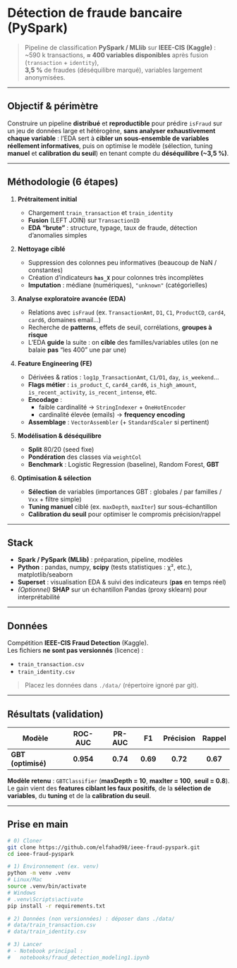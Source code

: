 # Détection de fraude bancaire (PySpark)

> Pipeline de classification **PySpark / MLlib** sur **IEEE-CIS (Kaggle)** :  
> ~590 k transactions, **≈ 400 variables disponibles** après fusion (`transaction` + `identity`),  
> **3,5 %** de fraudes (déséquilibre marqué), variables largement anonymisées.

<!-- Optionnel : ajoute la capture si tu la poses dans docs/ -->
<!-- ![Dashboard Superset (aperçu)](docs/superset_hero.png) -->

---

##  Objectif & périmètre

Construire un pipeline **distribué** et **reproductible** pour prédire `isFraud` sur un jeu de données
large et hétérogène, **sans analyser exhaustivement chaque variable** : l’EDA sert à **cibler un
sous-ensemble de variables réellement informatives**, puis on optimise le modèle (sélection,
tuning **manuel** et **calibration du seuil**) en tenant compte du **déséquilibre (~3,5 %)**.

---

##  Méthodologie (6 étapes)

1) **Prétraitement initial**  
   - Chargement `train_transaction` et `train_identity`  
   - **Fusion** (LEFT JOIN) sur `TransactionID`  
   - **EDA “brute”** : structure, typage, taux de fraude, détection d’anomalies simples

2) **Nettoyage ciblé**  
   - Suppression des colonnes peu informatives (beaucoup de NaN / constantes)  
   - Création d’indicateurs **`has_X`** pour colonnes très incomplètes  
   - **Imputation** : médiane (numériques), `"unknown"` (catégorielles)

3) **Analyse exploratoire avancée (EDA)**  
   - Relations avec `isFraud` (ex. `TransactionAmt`, `D1`, `C1`, `ProductCD`, `card4`, `card6`, domaines email…)  
   - Recherche de **patterns**, effets de seuil, corrélations, **groupes à risque**  
   - L’EDA **guide** la suite : on **cible** des familles/variables utiles (on ne balaie **pas** “les 400” une par une)

4) **Feature Engineering (FE)**  
   - Dérivées & ratios : `log1p_TransactionAmt`, `C1/D1`, `day`, `is_weekend`…  
   - **Flags métier** : `is_product_C`, `card4_card6`, `is_high_amount`, `is_recent_activity`, `is_recent_intense`, etc.  
   - **Encodage** :  
     - faible cardinalité → `StringIndexer` + `OneHotEncoder`  
     - cardinalité élevée (emails) → **frequency encoding**  
   - **Assemblage** : `VectorAssembler` (+ `StandardScaler` si pertinent)

5) **Modélisation & déséquilibre**  
   - **Split** 80/20 (seed fixe)  
   - **Pondération** des classes via `weightCol`  
   - **Benchmark** : Logistic Regression (baseline), Random Forest, **GBT**

6) **Optimisation & sélection**  
   - **Sélection** de variables (importances GBT : globales / par familles / `Vxx` + filtre simple)  
   - **Tuning manuel** ciblé (ex. `maxDepth`, `maxIter`) sur sous-échantillon  
   - **Calibration du seuil** pour optimiser le compromis précision/rappel

---

##  Stack

- **Spark / PySpark (MLlib)** : préparation, pipeline, modèles  
- **Python** : pandas, numpy, **scipy** (tests statistiques : χ², etc.), matplotlib/seaborn  
- **Superset** : visualisation EDA & suivi des indicateurs (**pas** en temps réel)  
- *(Optionnel)* **SHAP** sur un échantillon Pandas (proxy sklearn) pour interprétabilité

---

##  Données

Compétition **IEEE-CIS Fraud Detection** (Kaggle).  
Les fichiers **ne sont pas versionnés** (licence) :
- `train_transaction.csv`
- `train_identity.csv`

> Placez les données dans `./data/` (répertoire ignoré par git).

---

##  Résultats (validation)

| Modèle            | ROC-AUC | PR-AUC | F1   | Précision | Rappel |
|-------------------|:------:|:-----:|:----:|:--------:|:------:|
| **GBT (optimisé)**| **0.954** | **0.74** | **0.69** | **0.72** | **0.67** |

**Modèle retenu** : `GBTClassifier` (**maxDepth = 10**, **maxIter = 100**, **seuil = 0.8**).  
Le gain vient des **features ciblant les faux positifs**, de la **sélection de variables**, du **tuning**
et de la **calibration du seuil**.

---

##  Prise en main

```bash
# 0) Cloner
git clone https://github.com/elfahad98/ieee-fraud-pyspark.git
cd ieee-fraud-pyspark

# 1) Environnement (ex. venv)
python -m venv .venv
# Linux/Mac
source .venv/bin/activate
# Windows
# .venv\Scripts\activate
pip install -r requirements.txt

# 2) Données (non versionnées) : déposer dans ./data/
# data/train_transaction.csv
# data/train_identity.csv

# 3) Lancer
# - Notebook principal :
#   notebooks/fraud_detection_modeling1.ipynb
